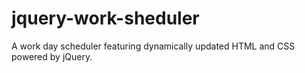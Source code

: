 # jquery-work-sheduler
A work day scheduler featuring dynamically updated HTML and CSS powered by jQuery.
